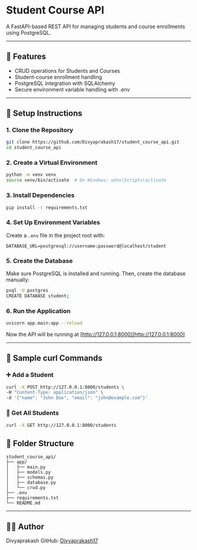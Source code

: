# Student Course API

A FastAPI-based REST API for managing students and course enrollments using PostgreSQL.

---

## 🚀 Features

* CRUD operations for Students and Courses
* Student-course enrollment handling
* PostgreSQL integration with SQLAlchemy
* Secure environment variable handling with .env

---

## 💠 Setup Instructions

### 1. Clone the Repository

```bash
git clone https://github.com/Divyaprakash17/student_course_api.git
cd student_course_api
```

### 2. Create a Virtual Environment

```bash
python -m venv venv
source venv/bin/activate  # On Windows: venv\Scripts\activate
```

### 3. Install Dependencies

```bash
pip install -r requirements.txt
```

### 4. Set Up Environment Variables

Create a `.env` file in the project root with:

```env
DATABASE_URL=postgresql://username:password@localhost/student
```

### 5. Create the Database

Make sure PostgreSQL is installed and running. Then, create the database manually:

```bash
psql -U postgres
CREATE DATABASE student;
```

### 6. Run the Application

```bash
uvicorn app.main:app --reload
```

Now the API will be running at [http://127.0.0.1:8000](http://127.0.0.1:8000)

---

## 📢 Sample curl Commands

### ➕ Add a Student

```bash
curl -X POST http://127.0.0.1:8000/students \
-H "Content-Type: application/json" \
-d '{"name": "John Doe", "email": "john@example.com"}'
```

### 📄 Get All Students

```bash
curl -X GET http://127.0.0.1:8000/students
```


## 📂 Folder Structure

```plaintext
student_course_api/
├── app/
│   ├── main.py
│   ├── models.py
│   ├── schemas.py
│   ├── database.py
│   └── crud.py
├── .env
├── requirements.txt
└── README.md
```

---

## 🧑‍💻 Author

Divyaprakash
GitHub: [Divyaprakash17](https://github.com/Divyaprakash17)


